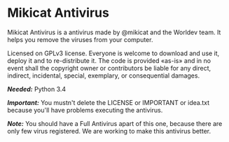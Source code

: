 # Mikicat Antivirus

Mikicat Antivirus is a antivirus made by @mikicat and the Worldev team. It helps you remove the viruses from your computer.

Licensed on GPLv3 license.
Everyone is welcome to download and use it, deploy it and to re-distribute it. The code is provided «as-is» and in no event shall the copyright owner or contributors be liable for any direct, indirect, incidental, special, exemplary, or consequential damages.

***Needed:*** Python 3.4

***Important:*** You mustn't delete the LICENSE or IMPORTANT or idea.txt because you'll have problems executing the antivirus.

***Note:*** You should have a Full Antivirus apart of this one, because there are only few virus registered. We are working to make this antivirus better.
